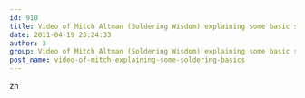 ```yaml
---
id: 910
title: Video of Mitch Altman (Soldering Wisdom) explaining some basic soldering techniques
date: 2011-04-19 23:24:33
author: 3
group: Video of Mitch Altman (Soldering Wisdom) explaining some basic soldering techniques
post_name: video-of-mitch-explaining-some-soldering-basics
---
```


zh